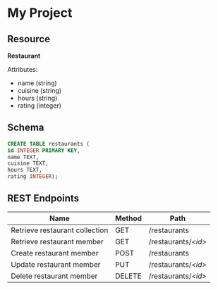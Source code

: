 # My Project

## Resource

**Restaurant**

Attributes:

* name (string)
* cuisine (string)
* hours (string)
* rating (integer)

## Schema

```sql
CREATE TABLE restaurants (
id INTEGER PRIMARY KEY,
name TEXT,
cuisine TEXT,
hours TEXT,
rating INTEGER);
```

## REST Endpoints

Name                           | Method | Path
-------------------------------|--------|------------------
Retrieve restaurant collection | GET    | /restaurants
Retrieve restaurant member     | GET    | /restaurants/*\<id\>*
Create restaurant member       | POST   | /restaurants
Update restaurant member       | PUT    | /restaurants/*\<id\>*
Delete restaurant member       | DELETE | /restaurants/*\<id\>*
